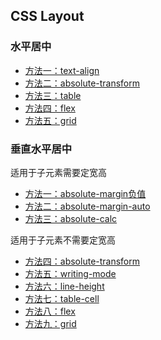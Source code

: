 ## CSS Layout

### 水平居中
- [方法一：text-align](https://github.com/liangfengbo/css-layout/blob/master/horizontal-center/text-align.html)
- [方法二：absolute-transform](https://github.com/liangfengbo/css-layout/blob/master/horizontal-center/absolute-transform.html)
- [方法三：table](https://github.com/liangfengbo/css-layout/blob/master/horizontal-center/table.html)
- [方法四：flex](https://github.com/liangfengbo/css-layout/blob/master/horizontal-center/flex.html)
- [方法五：grid](https://github.com/liangfengbo/css-layout/blob/master/horizontal-center/grid.html)

### 垂直水平居中
适用于子元素需要定宽高

- [方法一：absolute-margin负值](https://github.com/liangfengbo/css-layout/blob/master/vertical-horizontal-center/absolute-margin.html)
- [方法二：absolute-margin-auto](https://github.com/liangfengbo/css-layout/blob/master/vertical-horizontal-center/absolute-margin.html)
- [方法三：absolute-calc](https://github.com/liangfengbo/css-layout/blob/master/vertical-horizontal-center/absolute-calc.html)

适用于子元素不需要定宽高
- [方法四：absolute-transform](https://github.com/liangfengbo/css-layout/blob/master/vertical-horizontal-center/absolute-transform.html)
- [方法五：writing-mode](https://github.com/liangfengbo/css-layout/blob/master/vertical-horizontal-center/writing-mode.html)
- [方法六：line-height](https://github.com/liangfengbo/css-layout/blob/master/vertical-horizontal-center/line-height.html)
- [方法七：table-cell](https://github.com/liangfengbo/css-layout/blob/master/vertical-horizontal-center/table-cell.html)
- [方法八：flex](https://github.com/liangfengbo/css-layout/blob/master/vertical-horizontal-center/flex.html)
- [方法九：grid](https://github.com/liangfengbo/css-layout/blob/master/vertical-horizontal-center/grid.html)


